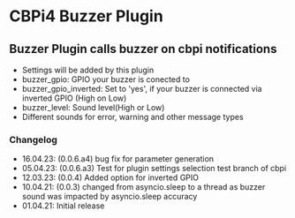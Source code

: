 # CBPi4 Buzzer Plugin

## Buzzer Plugin calls buzzer on cbpi notifications

- Settings will be added by this plugin
- buzzer_gpio: GPIO your buzzer is conected to
- buzzer_gpio_inverted: Set to 'yes', if your buzzer is connected via inverted GPIO (High on Low)
- buzzer_level: Sound level(High or Low)
- Different sounds for error, warning and other message types

### Changelog

- 16.04.23: (0.0.6.a4) bug fix for parameter generation
- 05.04.23: (0.0.6.a3) Test for plugin settings selection test branch of cbpi
- 12.03.23: (0.0.4) Added option for inverted GPIO
- 10.04.21: (0.0.3) changed from asyncio.sleep to a thread as buzzer sound was impacted by asyncio.sleep accuracy
- 01.04.21: Initial release
